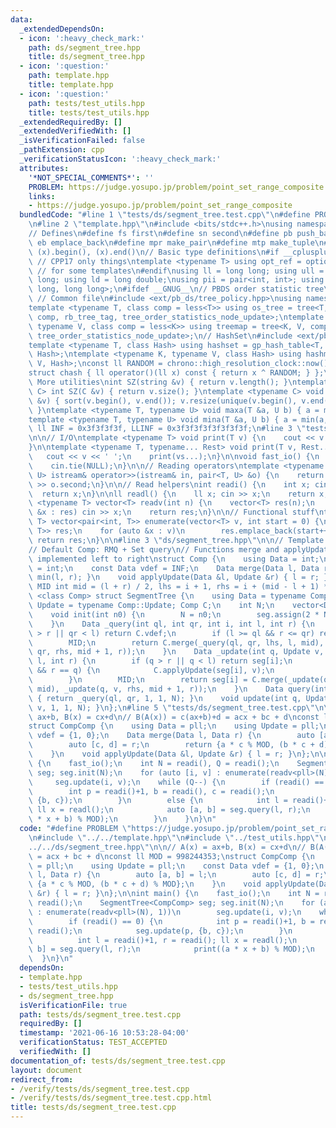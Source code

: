 ```yaml
---
data:
  _extendedDependsOn:
  - icon: ':heavy_check_mark:'
    path: ds/segment_tree.hpp
    title: ds/segment_tree.hpp
  - icon: ':question:'
    path: template.hpp
    title: template.hpp
  - icon: ':question:'
    path: tests/test_utils.hpp
    title: tests/test_utils.hpp
  _extendedRequiredBy: []
  _extendedVerifiedWith: []
  _isVerificationFailed: false
  _pathExtension: cpp
  _verificationStatusIcon: ':heavy_check_mark:'
  attributes:
    '*NOT_SPECIAL_COMMENTS*': ''
    PROBLEM: https://judge.yosupo.jp/problem/point_set_range_composite
    links:
    - https://judge.yosupo.jp/problem/point_set_range_composite
  bundledCode: "#line 1 \"tests/ds/segment_tree.test.cpp\"\n#define PROBLEM \"https://judge.yosupo.jp/problem/point_set_range_composite\"\
    \n#line 2 \"template.hpp\"\n#include <bits/stdc++.h>\nusing namespace std;\n\n\
    // Defines\n#define fs first\n#define sn second\n#define pb push_back\n#define\
    \ eb emplace_back\n#define mpr make_pair\n#define mtp make_tuple\n#define all(x)\
    \ (x).begin(), (x).end()\n// Basic type definitions\n#if __cplusplus == 201703L\
    \ // CPP17 only things\ntemplate <typename T> using opt_ref = optional<reference_wrapper<T>>;\
    \ // for some templates\n#endif\nusing ll = long long; using ull = unsigned long\
    \ long; using ld = long double;\nusing pii = pair<int, int>; using pll = pair<long\
    \ long, long long>;\n#ifdef __GNUG__\n// PBDS order statistic tree\n#include <ext/pb_ds/assoc_container.hpp>\
    \ // Common file\n#include <ext/pb_ds/tree_policy.hpp>\nusing namespace __gnu_pbds;\n\
    template <typename T, class comp = less<T>> using os_tree = tree<T, null_type,\
    \ comp, rb_tree_tag, tree_order_statistics_node_update>;\ntemplate <typename K,\
    \ typename V, class comp = less<K>> using treemap = tree<K, V, comp, rb_tree_tag,\
    \ tree_order_statistics_node_update>;\n// HashSet\n#include <ext/pb_ds/assoc_container.hpp>\n\
    template <typename T, class Hash> using hashset = gp_hash_table<T, null_type,\
    \ Hash>;\ntemplate <typename K, typename V, class Hash> using hashmap = gp_hash_table<K,\
    \ V, Hash>;\nconst ll RANDOM = chrono::high_resolution_clock::now().time_since_epoch().count();\n\
    struct chash { ll operator()(ll x) const { return x ^ RANDOM; } };\n#endif\n//\
    \ More utilities\nint SZ(string &v) { return v.length(); }\ntemplate <typename\
    \ C> int SZ(C &v) { return v.size(); }\ntemplate <typename C> void UNIQUE(vector<C>\
    \ &v) { sort(v.begin(), v.end()); v.resize(unique(v.begin(), v.end()) - v.begin());\
    \ }\ntemplate <typename T, typename U> void maxa(T &a, U b) { a = max(a, b); }\n\
    template <typename T, typename U> void mina(T &a, U b) { a = min(a, b); }\nconst\
    \ ll INF = 0x3f3f3f3f, LLINF = 0x3f3f3f3f3f3f3f3f;\n#line 3 \"tests/test_utils.hpp\"\
    \n\n// I/O\ntemplate <typename T> void print(T v) {\n    cout << v << '\\n';\n\
    }\n\ntemplate <typename T, typename... Rest> void print(T v, Rest... vs) {\n \
    \   cout << v << ' ';\n    print(vs...);\n}\n\nvoid fast_io() {\n    ios_base::sync_with_stdio(false);\n\
    \    cin.tie(NULL);\n}\n\n// Reading operators\ntemplate <typename T, typename\
    \ U> istream& operator>>(istream& in, pair<T, U> &o) {\n    return in >> o.first\
    \ >> o.second;\n}\n\n// Read helpers\nint readi() {\n    int x; cin >> x;\n  \
    \  return x;\n}\n\nll readl() {\n    ll x; cin >> x;\n    return x;\n}\n\ntemplate\
    \ <typename T> vector<T> readv(int n) {\n    vector<T> res(n);\n    for (auto\
    \ &x : res) cin >> x;\n    return res;\n}\n\n// Functional stuff\ntemplate <typename\
    \ T> vector<pair<int, T>> enumerate(vector<T> v, int start = 0) {\n    vector<pair<int,\
    \ T>> res;\n    for (auto &x : v)\n        res.emplace_back(start++, x);\n   \
    \ return res;\n}\n\n#line 3 \"ds/segment_tree.hpp\"\n\n// Template is 1-indexed\n\
    // Default Comp: RMQ + Set query\n// Functions merge and applyUpdate should be\
    \ implemented left to right\nstruct Comp {\n    using Data = int;\n    using Update\
    \ = int;\n    const Data vdef = INF;\n    Data merge(Data l, Data r) { return\
    \ min(l, r); }\n    void applyUpdate(Data &l, Update &r) { l = r; }\n};\n#define\
    \ MID int mid = (l + r) / 2, lhs = i + 1, rhs = i + (mid - l + 1) * 2;\ntemplate\
    \ <class Comp> struct SegmentTree {\n    using Data = typename Comp::Data; using\
    \ Update = typename Comp::Update; Comp C;\n    int N;\n    vector<Data> seg;\n\
    \    void init(int n0) {\n        N = n0;\n        seg.assign(2 * N + 2, C.vdef);\n\
    \    }\n    Data _query(int ql, int qr, int i, int l, int r) {\n        if (ql\
    \ > r || qr < l) return C.vdef;\n        if (l >= ql && r <= qr) return seg[i];\n\
    \        MID;\n        return C.merge(_query(ql, qr, lhs, l, mid), _query(ql,\
    \ qr, rhs, mid + 1, r));\n    }\n    Data _update(int q, Update v, int i, int\
    \ l, int r) {\n        if (q > r || q < l) return seg[i];\n        if (l == q\
    \ && r == q) {\n            C.applyUpdate(seg[i], v);\n            return seg[i];\n\
    \        }\n        MID;\n        return seg[i] = C.merge(_update(q, v, lhs, l,\
    \ mid), _update(q, v, rhs, mid + 1, r));\n    }\n    Data query(int ql, int qr)\
    \ { return _query(ql, qr, 1, 1, N); }\n    void update(int q, Update v) { _update(q,\
    \ v, 1, 1, N); }\n};\n#line 5 \"tests/ds/segment_tree.test.cpp\"\n\n// A(x) =\
    \ ax+b, B(x) = cx+d\n// B(A(x)) = c(ax+b)+d = acx + bc + d\nconst ll MOD = 998244353;\n\
    struct CompComp {\n    using Data = pll;\n    using Update = pll;\n    const Data\
    \ vdef = {1, 0};\n    Data merge(Data l, Data r) {\n        auto [a, b] = l;\n\
    \        auto [c, d] = r;\n        return {a * c % MOD, (b * c + d) % MOD};\n\
    \    }\n    void applyUpdate(Data &l, Update &r) { l = r; }\n};\n\nint main()\
    \ {\n    fast_io();\n    int N = readi(), Q = readi();\n    SegmentTree<CompComp>\
    \ seg; seg.init(N);\n    for (auto [i, v] : enumerate(readv<pll>(N), 1))\n   \
    \     seg.update(i, v);\n    while (Q--) {\n        if (readi() == 0) {\n    \
    \        int p = readi()+1, b = readi(), c = readi();\n            seg.update(p,\
    \ {b, c});\n        }\n        else {\n            int l = readi()+1, r = readi();\
    \ ll x = readl();\n            auto [a, b] = seg.query(l, r);\n            print((a\
    \ * x + b) % MOD);\n        }\n    }\n}\n"
  code: "#define PROBLEM \"https://judge.yosupo.jp/problem/point_set_range_composite\"\
    \n#include \"../../template.hpp\"\n#include \"../test_utils.hpp\"\n#include \"\
    ../../ds/segment_tree.hpp\"\n\n// A(x) = ax+b, B(x) = cx+d\n// B(A(x)) = c(ax+b)+d\
    \ = acx + bc + d\nconst ll MOD = 998244353;\nstruct CompComp {\n    using Data\
    \ = pll;\n    using Update = pll;\n    const Data vdef = {1, 0};\n    Data merge(Data\
    \ l, Data r) {\n        auto [a, b] = l;\n        auto [c, d] = r;\n        return\
    \ {a * c % MOD, (b * c + d) % MOD};\n    }\n    void applyUpdate(Data &l, Update\
    \ &r) { l = r; }\n};\n\nint main() {\n    fast_io();\n    int N = readi(), Q =\
    \ readi();\n    SegmentTree<CompComp> seg; seg.init(N);\n    for (auto [i, v]\
    \ : enumerate(readv<pll>(N), 1))\n        seg.update(i, v);\n    while (Q--) {\n\
    \        if (readi() == 0) {\n            int p = readi()+1, b = readi(), c =\
    \ readi();\n            seg.update(p, {b, c});\n        }\n        else {\n  \
    \          int l = readi()+1, r = readi(); ll x = readl();\n            auto [a,\
    \ b] = seg.query(l, r);\n            print((a * x + b) % MOD);\n        }\n  \
    \  }\n}\n"
  dependsOn:
  - template.hpp
  - tests/test_utils.hpp
  - ds/segment_tree.hpp
  isVerificationFile: true
  path: tests/ds/segment_tree.test.cpp
  requiredBy: []
  timestamp: '2021-06-16 10:53:28-04:00'
  verificationStatus: TEST_ACCEPTED
  verifiedWith: []
documentation_of: tests/ds/segment_tree.test.cpp
layout: document
redirect_from:
- /verify/tests/ds/segment_tree.test.cpp
- /verify/tests/ds/segment_tree.test.cpp.html
title: tests/ds/segment_tree.test.cpp
---
```

